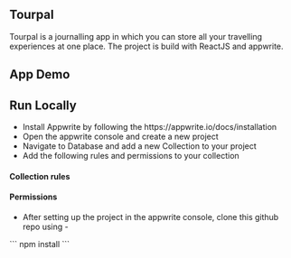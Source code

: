 ## Tourpal
Tourpal is a journalling app in which you can store all your travelling experiences at one place. The project is build with ReactJS and appwrite.

## App Demo


## Run Locally
<ul>
  <li>Install Appwrite by following the https://appwrite.io/docs/installation</li>
  <li>Open the appwrite console and create a new project</li>
  <li>Navigate to Database and add a new Collection to your project</li>
  <li>Add the following rules and permissions to your collection</li>
  </ul>
  
 #### Collection rules
 
 #### Permissions
 
 <ul>
  <li>After setting up the project in the appwrite console, clone this github repo using -</li>
  </ul>
  ``` npm install ```
